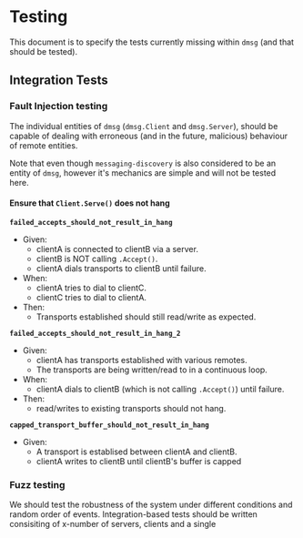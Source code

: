 # Testing

This document is to specify the tests currently missing within `dmsg` (and that should be tested).

## Integration Tests

### Fault Injection testing

The individual entities of `dmsg` (`dmsg.Client` and `dmsg.Server`), should be capable of dealing with erroneous (and in the future, malicious) behaviour of remote entities.

Note that even though `messaging-discovery` is also considered to be an entity of `dmsg`, however it's mechanics are simple and will not be tested here.

#### Ensure that `Client.Serve()` does not hang

**`failed_accepts_should_not_result_in_hang`**

- Given:
  - clientA is connected to clientB via a server.
  - clientB is NOT calling `.Accept()`.
  - clientA dials transports to clientB until failure.
- When:
  - clientA tries to dial to clientC.
  - clientC tries to dial to clientA.
- Then:
  - Transports established should still read/write as expected.

**`failed_accepts_should_not_result_in_hang_2`**

- Given:
  - clientA has transports established with various remotes.
  - The transports are being written/read to in a continuous loop.
- When:
  - clientA dials to clientB (which is not calling `.Accept()`) until failure.
- Then:
  - read/writes to existing transports should not hang.

**`capped_transport_buffer_should_not_result_in_hang`**

- Given:
  - A transport is establised between clientA and clientB.
  - clientA writes to clientB until clientB's buffer is capped

### Fuzz testing

We should test the robustness of the system under different conditions and random order of events. Integration-based tests should be written consisiting of x-number of servers, clients and a single 